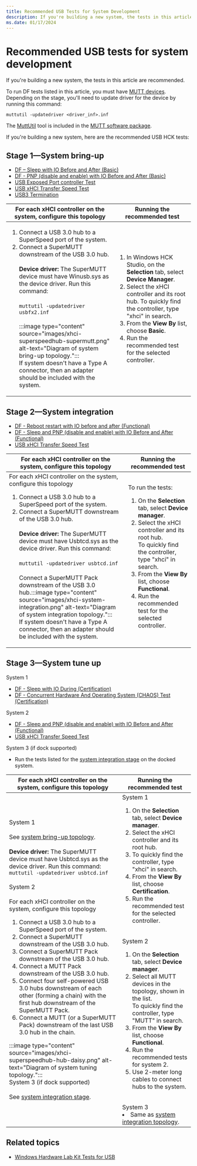 ```yaml
---
title: Recommended USB Tests for System Development
description: If you're building a new system, the tests in this article are recommended.
ms.date: 01/17/2024
---
```


# Recommended USB tests for system development

If you're building a new system, the tests in this article are recommended.

To run DF tests listed in this article, you must have [MUTT devices](microsoft-usb-test-tool--mutt--devices.md). Depending on the stage, you'll need to update driver for the device by running this command:

`muttutil -updatedriver <driver_inf>.inf`

The [MuttUtil](muttutil.md) tool is included in the [MUTT software package](mutt-software-package.md).

If you're building a new system, here are the recommended USB HCK tests:

## Stage 1—System bring-up

- [DF – Sleep with IO Before and After (Basic)](/previous-versions/windows/hardware/hck/dn247481(v=vs.85))
- [DF - PNP (disable and enable) with IO Before and After (Basic)](/previous-versions/windows/hardware/hck/dn260411(v=vs.85))
- [USB Exposed Port controller Test](/previous-versions/windows/hardware/hck/hh998021(v=vs.85))
- [USB xHCI Transfer Speed Test](/previous-versions/windows/hardware/hck/hh997864(v=vs.85))
- [USB3 Termination](/previous-versions/windows/hardware/hck/jj124672(v=vs.85))

| For each xHCI controller on the system, configure this topology | Running the recommended test |
|---|---|
| <ol><li>Connect a USB 3.0 hub to a SuperSpeed port of the system.</li><li>Connect a SuperMUTT downstream of the USB 3.0 hub.<br><br>**Device driver:** The SuperMUTT device must have Winusb.sys as the device driver. Run this command:<br><br>`muttutil -updatedriver usbfx2.inf`<br><br>:::image type="content" source="images/xhci-superspeedhub-supermutt.png" alt-text="Diagram of system bring-up topology.":::<br>If system doesn't have a Type A connector, then an adapter should be included with the system.</li></ol> | <ol><li>In Windows HCK Studio, on the **Selection** tab, select **Device Manager**.</li><li>Select the xHCI controller and its root hub. To quickly find the controller, type "xhci" in search.</li><li>From the **View By** list, choose **Basic**.</li><li>Run the recommended test for the selected controller.</li></ol> |

## Stage 2—System integration

- [DF - Reboot restart with IO before and after (Functional)](/previous-versions/windows/hardware/hck/dn260266(v=vs.85))
- [DF - Sleep and PNP (disable and enable) with IO Before and After (Functional)](/previous-versions/windows/hardware/hck/dn260391(v=vs.85))
- [USB xHCI Transfer Speed Test](/previous-versions/windows/hardware/hck/hh997864(v=vs.85))

| For each xHCI controller on the system, configure this topology | Running the recommended test |
|---|---|
| For each xHCI controller on the system, configure this topology<br><ol><li>Connect a USB 3.0 hub to a SuperSpeed port of the system.</li><li>Connect a SuperMUTT downstream of the USB 3.0 hub.<br><br>**Device driver:** The SuperMUTT device must have Usbtcd.sys as the device driver. Run this command:<br><br>`muttutil -updatedriver usbtcd.inf`<br><br>Connect a SuperMUTT Pack downstream of the USB 3.0 hub.:::image type="content" source="images/xhci-system-integration.png" alt-text="Diagram of system integration topology.":::<br>If system doesn't have a Type A connector, then an adapter should be included with the system. | To run the tests:<br><ol><li>On the **Selection** tab, select **Device manager**.</li><li>Select the xHCI controller and its root hub.<br>To quickly find the controller, type "xhci" in search.</li><li>From the **View By** list, choose **Functional**.</li><li>Run the recommended test for the selected controller.</li></ol> |

## Stage 3—System tune up

System 1

- [DF - Sleep with IO During (Certification)](/previous-versions/windows/hardware/hck/dn247416(v=vs.85))
- [DF - Concurrent Hardware And Operating System (CHAOS) Test (Certification)](/previous-versions/windows/hardware/hck/hh998603(v=vs.85))

System 2

- [DF - Sleep and PNP (disable and enable) with IO Before and After (Functional)](/previous-versions/windows/hardware/hck/dn260391(v=vs.85))
- [USB xHCI Transfer Speed Test](/previous-versions/windows/hardware/hck/hh997864(v=vs.85))

System 3 (if dock supported)

- Run the tests listed for the [system integration stage](#stage-2system-integration) on the docked system.

| For each xHCI controller on the system, configure this topology | Running the recommended test |
|---|---|
| System 1<br><br>See [system bring-up topology](#stage-1system-bring-up).<br><br>**Device driver:** The SuperMUTT device must have Usbtcd.sys as the device driver. Run this command:<br>`muttutil -updatedriver usbtcd.inf`<br><br>System 2<br><br>For each xHCI controller on the system, configure this topology<br><ol><li>Connect a USB 3.0 hub to a SuperSpeed port of the system.</li><li>Connect a SuperMUTT downstream of the USB 3.0 hub.</li><li>Connect a SuperMUTT Pack downstream of the USB 3.0 hub.</li><li>Connect a MUTT Pack downstream of the USB 3.0 hub.</li><li>Connect four self-powered USB 3.0 hubs downstream of each other (forming a chain) with the first hub downstream of the SuperMUTT Pack.</li><li>Connect a MUTT (or a SuperMUTT Pack) downstream of the last USB 3.0 hub in the chain.</li></ol>:::image type="content" source="images/xhci-superspeedhub-hub-daisy.png" alt-text="Diagram of system tuning topology.":::<br>System 3 (if dock supported)<br><br>See [system integration stage](#stage-2system-integration). | System 1<br><ol><li>On the **Selection** tab, select **Device manager**.</li><li>Select the xHCI controller and its root hub.</li><li>To quickly find the controller, type "xhci" in search.</li><li>From the **View By** list, choose **Certification**.</li><li>Run the recommended test for the selected controller.</li></ol><br>System 2<br><ol><li>On the **Selection** tab, select **Device manager**.</li><li>Select all MUTT devices in the topology, shown in the list.<br>To quickly find the controller, type "MUTT" in search.</li><li>From the **View By** list, choose **Functional**.</li><li>Run the recommended tests for system 2.</li><li>Use 2-meter long cables to connect hubs to the system.</li></ol><br>System 3<br></ul><li>Same as [system integration topology](#stage-2system-integration).</li></ul> |

## Related topics

- [Windows Hardware Lab Kit Tests for USB](windows-hardware-certification-kit-tests-for-usb.md)
